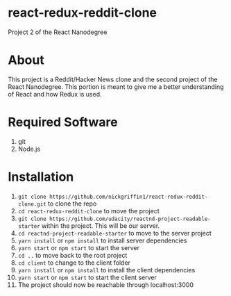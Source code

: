 # react-redux-reddit-clone
Project 2 of the React Nanodegree

# About
This project is a Reddit/Hacker News clone and the second project of the React Nanodegree. This portion is meant to give me a better understanding of React and how Redux is used.

# Required Software
1. git
2. Node.js

# Installation
1. `git clone https://github.com/nickgriffin1/react-redux-reddit-clone.git` to clone the repo
2. `cd react-redux-reddit-clone` to move the project
3. `git clone https://github.com/udacity/reactnd-project-readable-starter` within the project. This will be our server.
4. `cd reactnd-project-readable-starter` to move to the server project
5. `yarn install` or `npm install` to install server dependencies
6. `yarn start` or `npm start` to start the server
7. `cd ..` to move back to the root project
8. `cd client` to change to the client folder
9. `yarn install` or `npm install` to install the client dependencies
10. `yarn start` or `npm start` to start the client server
11. The project should now be reachable through localhost:3000
